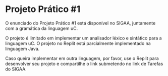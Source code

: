 # Projeto Prático #1

O enunciado do Projeto Prático #1 está disponível no SIGAA, juntamente com a gramática da linguagem uC.

O projeto é limitado em implementar um analisador léxico e sintático para a linguagem uC. O projeto no Replit está parcialmente implementado na linguagem Java.

Caso queira implementar em outra linguagem, por favor, use o Replit para desenvolver seu projeto e compartilhe o link submetendo no link de Tarefas do SIGAA.

